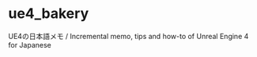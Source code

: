 ue4_bakery
==========

UE4の日本語メモ / Incremental memo, tips and how-to of Unreal Engine 4 for Japanese
